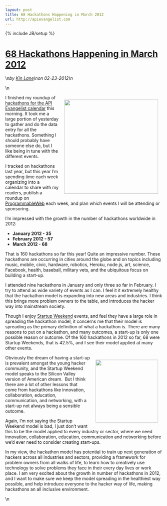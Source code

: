 ```yaml
---
layout: post
title: 68 Hackathons Happening in March 2012
url: http://apievangelist.com
---
```

{% include JB/setup %}<h1 class="title"><a href="#" rel="bookmark" title="68 Hackathons Happening in March 2012">68 Hackathons Happening in March 2012</a></h1>\n<i><span class="small">by</span> <a href="https://plus.google.com/106460238807821851374" rel="author">Kin Lane</a>\n<span class="small">on</span> <span class="post-date">02-23-2012</span>\n</i><p></p>\n<p><img style="padding: 15px;" src="http://kinlane-productions.s3.amazonaws.com/api-evangelist/hackathons/Hackathon-Tag-Cloud-2.png" alt="" width="300" align="right" /></p>
<p>I finished my roundup of <a title="hackathons for the API Evangelist calendar" href="/events/index.php">hackathons for the API Evangelist calendar</a> this morning.  It took me a large portion of yesterday to gather and do the data entry for all the hackathons.  Something I should probably have someone else do, but I like being in tune with the different events.</p>
<p>I tracked on hackathons last year, but this year I&rsquo;m spending time each week organizing into a calendar to share with my readers, publish a roundup on <a title="ProgrammableWeb" href="http://www.programmableweb.com/">ProgrammableWeb</a>&nbsp;each week, and plan which events I will be attending or sponsoring.</p>
<p>I&rsquo;m impressed with the growth in the number of hackathons worldwide in 2012:</p>
<ul class="mainlist">
<li><strong>January 2012 - 35</strong></li>
<li><strong>February 2012 - 57</strong></li>
<li><strong>March 2012 - 68</strong></li>
</ul>
<p>That is 160 hackathons so far this year! Quite an impressive number.  These hackathons are occurring in cities around the globe and on topics including music, mobile, civic, hardware, robotics, Heroku, node.js, art, science, Facebook, health, baseball, military vets, and the ubiquitous focus on building a start-up.</p>
<p>I attended nine hackathons in January and only three so far in February.  I try to attend as wide variety of events as I can.   I feel it it extremely healthy that the hackathon model is expanding into new areas and industries.  I think this brings more problem owners to the table, and introduces the hacker way into mainstream society.</p>
<p>Though I enjoy <a title="Startup Weekend" href="http://startupweekend.org/">Startup Weekend</a> events, and feel they have a large role in spreading the hackathon model, it concerns me that their model is spreading as the primary definition of what a hackathon is.   There are many reasons to put on a hackathon, and many outcomes, a start-up is only one possible reason or outcome.   Of the 160 hackathons in 2012 so far, 68 were Startup Weekends, that is 42.5%, and I see their model applied at many other events.</p>
<p><a href="http://startupweekend.org/" target="_blank"><img style="padding: 15px;" src="http://kinlane-productions.s3.amazonaws.com/api-evangelist/startup-weekend/startup-weekend-logo.png" alt="" width="200" align="right" /></a></p>
<p>Obviously the dream of having a start-up is prevalent amongst the young hacker community, and the Startup Weekend model speaks to the Silicon Valley version of American dream. &nbsp;But I think there are a lot of other lessons that come from hackathons like innovation, collaboration, education, communication, and networking, with a start-up not always being a sensible outcome.</p>
<p>Again, I&rsquo;m not saying the Startup Weekend model is bad, I just don&rsquo;t want this to be the model applied to every industry or sector, where we need innovation, collaboration, education, communication and networking before we&rsquo;d ever need to consider creating start-ups.</p>
<p>In my view, the hackathon model has potential to train up next generation of hackers across all industries and sectors, providing a framework for problem owners from all walks of life, to learn how to creatively use technology to solve problems they face in their every day lives or work place.  I am very excited about the growth in number of hackathons in 2012, and I want to make sure we keep the model spreading in the healthiest way possible, and help introduce everyone to the hacker way of life, making hackathons an all inclusive environment.</p>\n